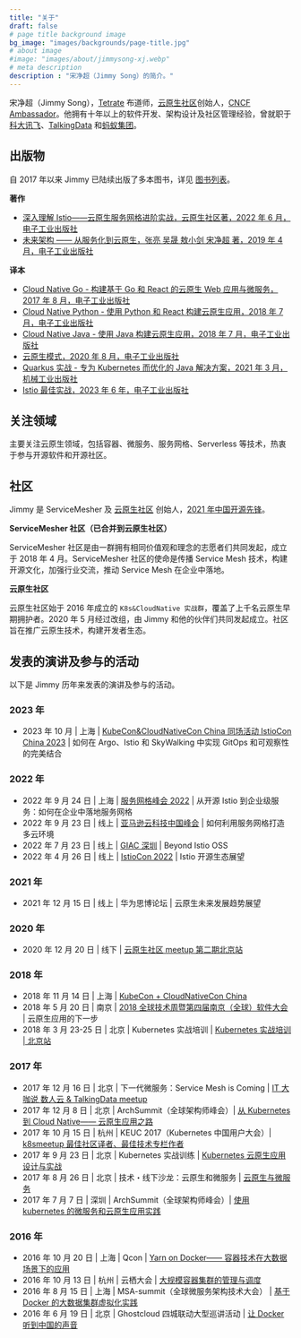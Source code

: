 ```yaml
---
title: "关于"
draft: false
# page title background image
bg_image: "images/backgrounds/page-title.jpg"
# about image
#image: "images/about/jimmysong-xj.webp"
# meta description
description : "宋净超（Jimmy Song）的简介。"
---
```


宋净超（Jimmy Song），[Tetrate](https://tetrate.io) 布道师，[云原生社区](http://cloudnative.to)创始人，[CNCF Ambassador](https://www.cncf.io/people/ambassadors/)。他拥有十年以上的软件开发、架构设计及社区管理经验，曾就职于[科大讯飞](https://www.iflytek.com)、[TalkingData](https://www.talkingdata.com) 和[蚂蚁集团](https://www.antgroup.com)。

## 出版物

自 2017 年以来 Jimmy 已陆续出版了多本图书，详见 [图书列表](https://lib.jimmysong.io/#books)。

**著作**

- [深入理解 Istio——云原生服务网格进阶实战，云原生社区著，2022 年 6 月，电子工业出版社](/blog/istio-service-mesh-book/)
- [未来架构 —— 从服务化到云原生，张亮 吴晟 敖小剑 宋净超 著，2019 年 4 月，电子工业出版社](https://lib.jimmysong.io/book/future-architecture/)

**译本**

- [Cloud Native Go - 构建基于 Go 和 React 的云原生 Web 应用与微服务，2017 年 8 月，电子工业出版社](https://lib.jimmysong.io/book/cloud-native-go/)
- [Cloud Native Python - 使用 Python 和 React 构建云原生应用，2018 年 7 月，电子工业出版社](https://lib.jimmysong.io/book/cloud-native-python/)
- [Cloud Native Java - 使用 Java 构建云原生应用，2018 年 7 月，电子工业出版社](https://lib.jimmysong.io/book/cloud-native-java/)
- [云原生模式，2020 年 8 月，电子工业出版社](https://lib.jimmysong.io/book/cloud-native-patterns/)
- [Quarkus 实战 - 专为 Kubernetes 而优化的 Java 解决方案，2021 年 3 月，机械工业出版社](https://lib.jimmysong.io/book/quarkus-cookbook/)
- [Istio 最佳实战，2023 年 6 年，电子工业出版社](https://lib.jimmysong.io/book/istio-in-action/)

## 关注领域

主要关注云原生领域，包括容器、微服务、服务网格、Serverless 等技术，热衷于参与开源软件和开源社区。

## 社区

Jimmy 是 ServiceMesher 及 [云原生社区](https://cloudnative.to) 创始人，[2021 年中国开源先锋](https://segmentfault.com/a/1190000041270720)。

**ServiceMesher 社区（已合并到云原生社区）**

ServiceMesher 社区是由一群拥有相同价值观和理念的志愿者们共同发起，成立于 2018 年 4 月。ServiceMesher 社区的使命是传播 Service Mesh 技术，构建开源文化，加强行业交流，推动 Service Mesh 在企业中落地。

**云原生社区**

云原生社区始于 2016 年成立的 `K8s&CloudNative 实战群`，覆盖了上千名云原生早期拥护者。2020 年 5 月经过改组，由 Jimmy 和他的伙伴们共同发起成立。社区旨在推广云原生技术，构建开发者生态。

## 发表的演讲及参与的活动

以下是 Jimmy 历年来发表的演讲及参与的活动。

### 2023 年

- 2023 年 10 月 | 上海 | [KubeCon&CloudNativeCon China 同场活动 IstioCon China 2023](https://istioconchina2023.sched.com/) | 如何在 Argo、Istio 和 SkyWalking 中实现 GitOps 和可观察性的完美结合

### 2022 年

- 2022 年 9 月 24 日 | 上海 | [服务网格峰会 2022](https://huodongxing.com/event/9663784282200) | 从开源 Istio 到企业级服务：如何在企业中落地服务网格
- 2022 年 9 月 23 日 | 线上 | [亚马逊云科技中国峰会](https://summit.awsevents.cn/2022/) | 如何利用服务网格打造多云环境
- 2022 年 7 月 23 日 | 线上 | [GIAC 深圳](https://giac.msup.com.cn/2022sz/home) | Beyond Istio OSS
- 2022 年 4 月 26 日 | 线上 | [IstioCon 2022](https://events.istio.io/istiocon-2022/sessions/ecosystem-outlook-from-china/) | Istio 开源生态展望

### 2021 年

- 2021 年 12 月 15 日 | 线上 | 华为思博论坛 | 云原生未来发展趋势展望

### 2020 年

- 2020 年 12 月 20 日 | 线下 | [云原生社区 meetup 第二期北京站](https://www.huodongxing.com/event/5574970282500)

### 2018 年

- 2018 年 11 月 14 日 | 上海 | [KubeCon + CloudNativeCon China](https://www.lfasiallc.com/events/kubecon-cloudnativecon-china-2018/)
- 2018 年 5 月 20 日 | 南京 | [2018 全球技术周暨第四届南京（全球）软件大会](http://njsd-china.org/NJSDGlobal2018/) | 云原生应用的下一步
- 2018 年 3 月 23-25 日 | 北京 | Kubernetes 实战培训 | [Kubernetes 实战培训 | 北京站](http://dockone.io/article/2626)

### 2017 年

- 2017 年 12 月 16 日 | 北京 | 下一代微服务：Service Mesh is Coming | [IT 大咖说 数人云 & TalkingData meetup](http://www.itdks.com/eventlist/detail/1690)
- 2017 年 12 月 8 日 | 北京 | ArchSummit（全球架构师峰会）| [从 Kubernetes 到 Cloud Native—— 云原生应用之路](http://bj2017.archsummit.com/presentation/306)
- 2017 年 10 月 15 日 | 杭州 | KEUC 2017（Kubernetes 中国用户大会）| [k8smeetup 最佳社区译者、最佳技术专栏作者](http://keuc.k8smeetup.com/)
- 2017 年 9 月 23 日 | 北京 | Kubernetes 实战训练 | [Kubernetes 云原生应用设计与实战](https://www.bagevent.com/event/791762)
- 2017 年 8 月 26 日 | 北京 | 技术・线下沙龙：云原生和微服务 | [云原生与微服务](http://www.huodongxing.com/event/8401246554100)
- 2017 年 7 月 7 日 | 深圳 | ArchSummit（全球架构师峰会）| [使用 kubernetes 的微服务和云原生应用实践](http://sz2017.archsummit.com/presentation/1080)

### 2016 年

- 2016 年 10 月 20 日 | 上海 | Qcon | [Yarn on Docker—— 容器技术在大数据场景下的应用](http://2016.qconshanghai.com/speakers/202253)
- 2016 年 10 月 13 日 | 杭州 | 云栖大会 | [大规模容器集群的管理与调度](https://yunqi.aliyun.com/2016/hangzhou/schedule?spm=5176.8098788.535884.3.7cdb1f673uSp7Q)
- 2016 年 8 月 15 日 | 上海 | MSA-summit（全球微服务架构技术大会） | [基于 Docker 的大数据集群虚拟化实践](https://www.oschina.net/event/2185859)
- 2016 年 6 月 19 日 | 北京 | Ghostcloud 四城联动大型巡讲活动 | [让 Docker 听到中国的声音](https://www.bagevent.com/event/97318)
